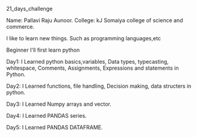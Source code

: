 21_days_challenge

Name: Pallavi Raju Aunoor.
College: kJ Somaiya college of science and commerce.

 I like to learn new things. Such as programming languages,etc

Beginner I'll first learn python

Day1: I Learned python basics,variables, Data types, typecasting, whitespace, Comments, Assignments, Expressions and statements in Python. 

Day2: I Learned functions, file handling, Decision making, data structers in python.

Day3: I Learned Numpy arrays and vector.

Day4: I Learned PANDAS series.

Day5: I Learned PANDAS DATAFRAME.
